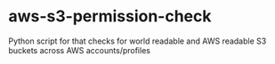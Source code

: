 # aws-s3-permission-check
Python script for that checks for world readable and AWS readable S3 buckets across AWS accounts/profiles
